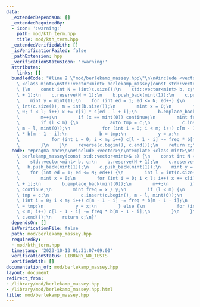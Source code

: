 ```yaml
---
data:
  _extendedDependsOn: []
  _extendedRequiredBy:
  - icon: ':warning:'
    path: mod/kth_term.hpp
    title: mod/kth_term.hpp
  _extendedVerifiedWith: []
  _isVerificationFailed: false
  _pathExtension: hpp
  _verificationStatusIcon: ':warning:'
  attributes:
    links: []
  bundledCode: "#line 2 \"mod/berlekamp_massey.hpp\"\n\n#include <vector>\n\ntemplate\
    \ <class mint>\nstd::vector<mint> berlekamp_massey(const std::vector<mint>& s)\
    \ {\n    const int N = (int)s.size();\n    std::vector<mint> b, c;\n    b.reserve(N\
    \ + 1);\n    c.reserve(N + 1);\n    b.push_back(mint(1));\n    c.push_back(mint(1));\n\
    \    mint y = mint(1);\n    for (int ed = 1; ed <= N; ed++) {\n        int l =\
    \ int(c.size()), m = int(b.size());\n        mint x = 0;\n        for (int i =\
    \ 0; i < l; i++) x += c[i] * s[ed - l + i];\n        b.emplace_back(mint(0));\n\
    \        m++;\n        if (x == mint(0)) continue;\n        mint freq = x / y;\n\
    \        if (l < m) {\n            auto tmp = c;\n            c.insert(c.begin(),\
    \ m - l, mint(0));\n            for (int i = 0; i < m; i++) c[m - 1 - i] -= freq\
    \ * b[m - 1 - i];\n            b = tmp;\n            y = x;\n        } else {\n\
    \            for (int i = 0; i < m; i++) c[l - 1 - i] -= freq * b[m - 1 - i];\n\
    \        }\n    }\n    reverse(c.begin(), c.end());\n    return c;\n}\n"
  code: "#pragma once\n\n#include <vector>\n\ntemplate <class mint>\nstd::vector<mint>\
    \ berlekamp_massey(const std::vector<mint>& s) {\n    const int N = (int)s.size();\n\
    \    std::vector<mint> b, c;\n    b.reserve(N + 1);\n    c.reserve(N + 1);\n \
    \   b.push_back(mint(1));\n    c.push_back(mint(1));\n    mint y = mint(1);\n\
    \    for (int ed = 1; ed <= N; ed++) {\n        int l = int(c.size()), m = int(b.size());\n\
    \        mint x = 0;\n        for (int i = 0; i < l; i++) x += c[i] * s[ed - l\
    \ + i];\n        b.emplace_back(mint(0));\n        m++;\n        if (x == mint(0))\
    \ continue;\n        mint freq = x / y;\n        if (l < m) {\n            auto\
    \ tmp = c;\n            c.insert(c.begin(), m - l, mint(0));\n            for\
    \ (int i = 0; i < m; i++) c[m - 1 - i] -= freq * b[m - 1 - i];\n            b\
    \ = tmp;\n            y = x;\n        } else {\n            for (int i = 0; i\
    \ < m; i++) c[l - 1 - i] -= freq * b[m - 1 - i];\n        }\n    }\n    reverse(c.begin(),\
    \ c.end());\n    return c;\n}"
  dependsOn: []
  isVerificationFile: false
  path: mod/berlekamp_massey.hpp
  requiredBy:
  - mod/kth_term.hpp
  timestamp: '2023-10-13 01:31:07+09:00'
  verificationStatus: LIBRARY_NO_TESTS
  verifiedWith: []
documentation_of: mod/berlekamp_massey.hpp
layout: document
redirect_from:
- /library/mod/berlekamp_massey.hpp
- /library/mod/berlekamp_massey.hpp.html
title: mod/berlekamp_massey.hpp
---
```

